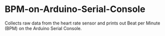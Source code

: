 # BPM-on-Arduino-Serial-Console
Collects raw data from the heart rate sensor and prints out Beat per Minute (BPM) on the Arduino Serial Console. 
